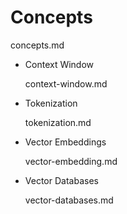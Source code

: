 # Concepts

concepts.md

*   Context Window

    context-window.md

*   Tokenization

    tokenization.md

*   Vector Embeddings

    vector-embedding.md

*   Vector Databases

    vector-databases.md